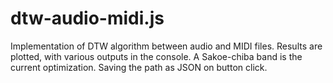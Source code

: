 # dtw-audio-midi.js
Implementation of DTW algorithm between audio and MIDI files. Results are plotted, with various outputs in the console.
A Sakoe-chiba band is the current optimization.
Saving the path as JSON on button click.
